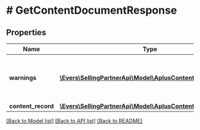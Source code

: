 # # GetContentDocumentResponse

## Properties

Name | Type | Description | Notes
------------ | ------------- | ------------- | -------------
**warnings** | [**\Evers\SellingPartnerApi\Model\AplusContent\Error[]**](Error.md) | A set of messages to the user, such as warnings or comments. | [optional]
**content_record** | [**\Evers\SellingPartnerApi\Model\AplusContent\ContentRecord**](ContentRecord.md) |  |

[[Back to Model list]](../../README.md#models) [[Back to API list]](../../README.md#endpoints) [[Back to README]](../../README.md)
